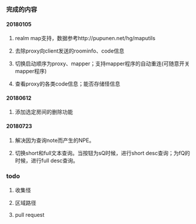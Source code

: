 
### 完成的内容

#### 20180105

1. realm map支持，数据参考http://pupunen.net/hg/maputils

2. 去除proxy向client发送的roominfo、code信息

3. 切换启动顺序为proxy、mapper；支持mapper程序的自动重连(可随意开关mapper程序)

4. 查看proxy的各类code信息；能否存储怪信息

#### 20180612

1. 添加选定房间的删除功能

#### 20180723

1. 解决因为查询note而产生的NPE。

2. 切换short和full文本查询。当按钮为sQ时候，进行short desc查询；为fQ的时候，进行full desc查询。

### todo

1. 收集怪

2. 区域路径

3. pull request

